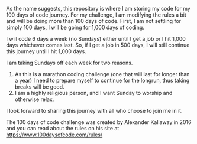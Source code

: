 As the name suggests, this repository is where I am storing my code for my 100 days of code journey. 
For my challenge, I am modifying the rules a bit and will be doing more than 100 days of code. First, I am not settling for simply 100 days, I will be going for 1,000 days of coding.

I will code 6 days a week (no Sundays) either until I get a job or I hit 1,000 days whichever comes last. 
So, if I get a job in 500 days, I will still continue this journey until I hit 1,000 days. 

I am taking Sundays off each week for two reasons. 
1. As this is a marathon coding challenge (one that will last for longer than a year) I need to prepare myself to continue for the longrun, thus taking breaks will be good. 
2. I am a highly religious person, and I want Sunday to worship and otherwise relax. 

I look forward to sharing this journey with all who choose to join me in it. 

The 100 days of code challenge was created by Alexander Kallaway in 2016 and you can read about the rules on his site at https://www.100daysofcode.com/rules/
